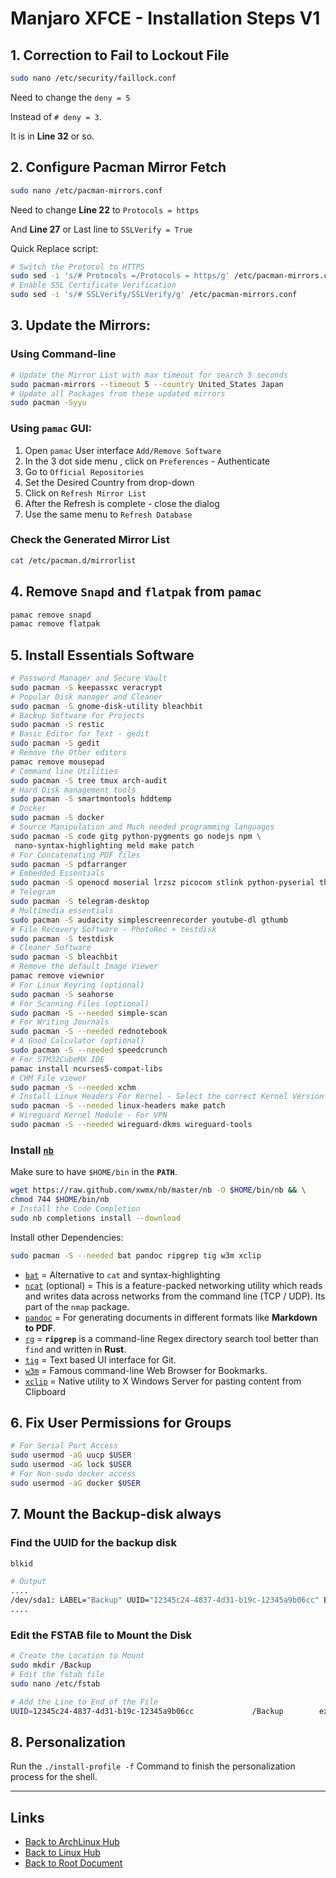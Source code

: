 # Manjaro XFCE - Installation Steps V1

## 1. Correction to Fail to Lockout File

```sh
sudo nano /etc/security/faillock.conf
```

Need to change the `deny = 5`

Instead of `# deny = 3`.

It is in **Line 32** or so.

## 2. Configure Pacman Mirror Fetch

```sh
sudo nano /etc/pacman-mirrors.conf
```

Need to change **Line 22** to `Protocols = https`

And **Line 27** or Last line to `SSLVerify = True`

Quick Replace script:

```sh
# Switch the Protocol to HTTPS
sudo sed -i 's/# Protocols =/Protocols = https/g' /etc/pacman-mirrors.conf
# Enable SSL Certificate Verification
sudo sed -i 's/# SSLVerify/SSLVerify/g' /etc/pacman-mirrors.conf
```

## 3. Update the Mirrors:

### Using Command-line

```sh
# Update the Mirror List with max timeout for search 5 seconds
sudo pacman-mirrors --timeout 5 --country United_States Japan
# Update all Packages from these updated mirrors
sudo pacman -Syyu
```

### Using `pamac` GUI:

1. Open `pamac` User interface `Add/Remove Software`
2. In the 3 dot side menu , click on `Preferences` - Authenticate
3. Go to `Official Repositories`
4. Set the Desired Country from drop-down
5. Click on `Refresh Mirror List`
6. After the Refresh is complete - close the dialog
7. Use the same menu to `Refresh Database`

### Check the Generated Mirror List

```sh
cat /etc/pacman.d/mirrorlist
```

## 4. Remove `Snapd` and `flatpak` from `pamac`

```sh
pamac remove snapd
pamac remove flatpak
```

## 5. Install Essentials Software

```sh
# Password Manager and Secure Vault
sudo pacman -S keepassxc veracrypt
# Popular Disk manager and Cleaner
sudo pacman -S gnome-disk-utility bleachbit
# Backup Software for Projects
sudo pacman -S restic
# Basic Editor for Text - gedit
sudo pacman -S gedit
# Remove the Other editors
pamac remove mousepad
# Command line Utilities
sudo pacman -S tree tmux arch-audit
# Hard Disk management tools
sudo pacman -S smartmontools hddtemp
# Docker
sudo pacman -S docker
# Source Manipulation and Much needed programming languages
sudo pacman -S code gitg python-pygments go nodejs npm \
 nano-syntax-highlighting meld make patch
# For Concatenating PDF files
sudo pacman -S pdfarranger
# Embedded Essentials
sudo pacman -S openocd moserial lrzsz picocom stlink python-pyserial thonny
# Telegram
sudo pacman -S telegram-desktop
# Multimedia essentials
sudo pacman -S audacity simplescreenrecorder youtube-dl gthumb
# File Recovery Software - PhotoRec + testdisk
sudo pacman -S testdisk
# Cleaner Software
sudo pacman -S bleachbit
# Remove the default Image Viewer
pamac remove viewnior
# For Linux Keyring (optional)
sudo pacman -S seahorse
# For Scanning Files (optional)
sudo pacman -S --needed simple-scan
# For Writing Journals
sudo pacman -S --needed rednotebook
# A Good Calculator (optional)
sudo pacman -S --needed speedcrunch
# For STM32CubeMX IDE
pamac install ncurses5-compat-libs
# CHM File viewer
sudo pacman -S --needed xchm
# Install Linux Headers For Kernel - Select the correct Kernel Version
sudo pacman -S --needed linux-headers make patch
# Wireguard Kernel Module - For VPN
sudo pacman -S --needed wireguard-dkms wireguard-tools
```

### Install [`nb`](https://github.com/xwmx/nb)
Make sure to have `$HOME/bin` in the **`PATH`**.
```sh
wget https://raw.github.com/xwmx/nb/master/nb -O $HOME/bin/nb && \
chmod 744 $HOME/bin/nb
# Install the Code Completion
sudo nb completions install --download
```

Install other Dependencies:

```sh
sudo pacman -S --needed bat pandoc ripgrep tig w3m xclip
```

- [`bat`][link-bat] = Alternative to `cat` and syntax-highlighting
- [`ncat`][link-ncat] (optional) = This is a feature-packed networking utility which
  reads and writes data across networks from the command line (TCP / UDP).
  Its part of the `nmap` package.
- [`pandoc`][link-pandoc] = For generating documents in different formats like **Markdown to PDF**.
- [`rg`][link-rg] = **`ripgrep`** is a command-line Regex directory search tool better than `find` and written in **Rust**.
- [`tig`][link-tig] = Text based UI interface for Git.
- [`w3m`][link-w3m] = Famous command-line Web Browser for Bookmarks.
- [`xclip`][link-xclip] = Native utility to X Windows Server for pasting content from Clipboard

## 6. Fix User Permissions for Groups

```sh
# For Serial Port Access
sudo usermod -aG uucp $USER
sudo usermod -aG lock $USER
# For Non-sudo docker access
sudo usermod -aG docker $USER
```

## 7. Mount the Backup-disk always

### Find the UUID for the backup disk

```sh
blkid

# Output
....
/dev/sda1: LABEL="Backup" UUID="12345c24-4837-4d31-b19c-12345a9b06cc" BLOCK_SIZE="4096" TYPE="ext4" PARTLABEL="Backup-Linux" PARTUUID="8234fa2d-632b-4f82-a6ed-13d4f226f6fe"
....
```

### Edit the FSTAB file to Mount the Disk

```sh
# Create the Location to Mount
sudo mkdir /Backup
# Edit the fstab file
sudo nano /etc/fstab

# Add the Line to End of the File
UUID=12345c24-4837-4d31-b19c-12345a9b06cc             /Backup        ext4    defaults,noatime 0 0
```

## 8. Personalization

Run the `./install-profile -f` Command to finish the personalization
process for the shell.


  [link-bat]:https://github.com/sharkdp/bat
  [link-ncat]:https://nmap.org/ncat/
  [link-pandoc]:https://pandoc.org/
  [link-rg]:https://github.com/BurntSushi/ripgrep
  [link-tig]:https://github.com/jonas/tig
  [link-w3m]:https://en.wikipedia.org/wiki/W3m
  [link-xclip]:https://github.com/astrand/xclip

----
<!-- Footer Begins Here -->
## Links

- [Back to ArchLinux Hub](./README.md)
- [Back to Linux Hub](../README.md)
- [Back to Root Document](../../README.md)
